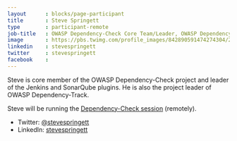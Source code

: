 ```yaml
---
layout      : blocks/page-participant
title       : Steve Springett
type        : participant-remote
job-title   : OWASP Dependency-Check Core Team/Leader, OWASP Dependency-Track Project Leader
image       : https://pbs.twimg.com/profile_images/842890591474274304/2q9KX0nl_400x400.jpg
linkedin    : stevespringett
twitter     : stevespringett
facebook    :
---
```



Steve is core member of the OWASP Dependency-Check project and leader of the Jenkins and SonarQube plugins. He is also the project leader of OWASP Dependency-Track.

Steve will be running the [Dependency-Check session](/Working-Sessions/Project-Summit/Dependency-Check.html) (remotely).

* Twitter: [@stevespringett](https://twitter.com/stevespringett)
* LinkedIn: [stevespringett](https://www.linkedin.com/in/stevespringett/)
